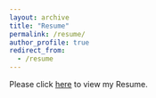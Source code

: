 ```yaml
---
layout: archive
title: "Resume"
permalink: /resume/
author_profile: true
redirect_from:
  - /resume
---
```


Please click [here](https://thegoldenaurora.github.io/umasubbiah/files/UmaSubbiahResume.pdf) to view my Resume.

